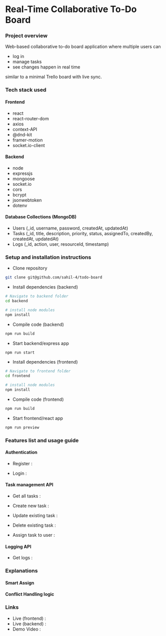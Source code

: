 # Real-Time Collaborative To-Do Board

### Project overview

Web-based collaborative to-do board application where multiple users can

- log in
- manage tasks
- see changes happen in real time

similar to a minimal Trello board with live sync.

### Tech stack used

#### Frontend

- react
- react-router-dom
- axios
- context-API
- @dnd-kit
- framer-motion
- socket.io-client

#### Backend

- node
- expressjs
- mongoose
- socket.io
- cors
- bcrypt
- jsonwebtoken
- dotenv

#### Database Collections (MongoDB)

- Users (_id, username, password, createdAt, updatedAt)
- Tasks (_id, title, description, priority, status, assignedTo, createdBy, createdAt, updatedAt)
- Logs (_id, action, user, resourceId, timestamp)

### Setup and installation instructions

- Clone repository

```bash
git clone git@github.com/sahil-4/todo-board
```

- Install dependencies (backend)

```bash
# Navigate to backend folder
cd backend

# install node modules
npm install
```

- Compile code (backend)

```bash
npm run build
```

- Start backend/express app

```bash
npm run start
```

- Install dependencies (frontend)

```bash
# Navigate to frontend folder
cd frontend

# install node modules
npm install
```

- Compile code (frontend)

```bash
npm run build
```

- Start frontend/react app

```bash
npm run preview
```

### Features list and usage guide

#### Authentication

- Register :

- Login :

#### Task management API

- Get all tasks :

- Create new task :

- Update existing task :

- Delete existing task :

- Assign task to user :

#### Logging API

- Get logs : 

### Explanations

#### Smart Assign

#### Conflict Handling logic

### Links

- Live (frontend) :
- Live (backend) :
- Demo Video :
